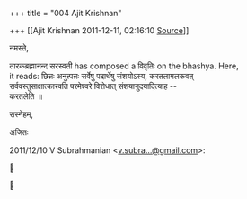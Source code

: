 +++
title = "004 Ajit Krishnan"

+++
[[Ajit Krishnan	2011-12-11, 02:16:10 [Source](https://groups.google.com/g/bvparishat/c/ItEgK1wAamg)]]



नमस्ते,

तारकब्रह्मानन्द सरस्वती has composed a विवृतिः on the bhashya. Here,  
it reads: छिन्नः अनुत्पन्नः सर्वेषु पदार्थेषु संशयोऽस्य, करतलामलकवत्  
सर्ववस्तुसाक्षात्कारवति परमेश्वरे विरोधात् संशयानुदयादित्याह --  
करतलेति ॥

सस्नेहम्,

अजितः

2011/12/10 V Subrahmanian \<[v.subra...@gmail.com]()\>:





